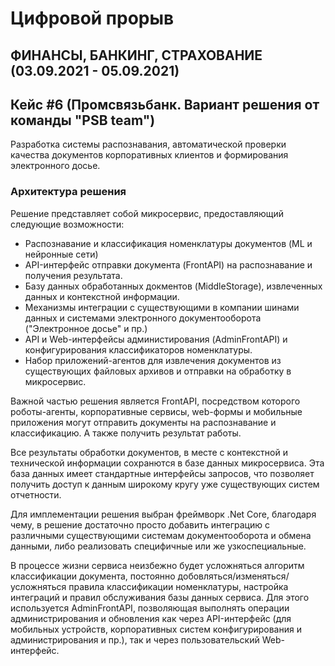# Цифровой прорыв
## ФИНАНСЫ, БАНКИНГ, СТРАХОВАНИЕ (03.09.2021 - 05.09.2021)
## Кейс #6 (Промсвязьбанк. Вариант решения от команды "PSB team")

Разработка системы распознавания, автоматической проверки качества документов корпоративных клиентов и формирования электронного досье. 

### Архитектура решения

Решение представляет собой микросервис, предоставляющий следующие возможности:

- Распознавание и классификация номенклатуры документов (ML и нейронные сети)
- API-интерфейс отправки документа (FrontAPI) на распознавание и получения результата.
- Базу данных обработанных докментов (MiddleStorage), извлеченных данных и контекстной информации.
- Механизмы интеграции с существующими в компании шинами данных и системами электронного документооборота ("Электронное досье" и пр.)
- API и Web-интерфейсы администирования (AdminFrontAPI) и конфигурирования классификаторов номенклатуры.
- Набор приложений-агентов для извлечения документов из существующих файловых архивов и отправки на обработку в микросервис.

Важной частью решения является FrontAPI, посредством которого роботы-агенты, корпоративные сервисы, web-формы и мобильные приложения могут отправить документы на распознавание и классификацию. А также получить результат работы.

Все результаты обработки документов, в месте с контекстной и технической информации сохранются в базе данных микросервиса. Эта база данных имеет стандартные интерфейсы запросов, что позволяет получить доступ к данным широкому кругу уже существующих систем отчетности.

Для имплементации решения выбран фреймворк .Net Core, благодаря чему, в решение достаточно просто добавить интеграцию с различными существующими системам документооборота и обмена данными, либо реализовать специфичные или же узкоспециальные.

В процессе жизни сервиса неизбежно будет усложняться алгоритм классификации документа, постоянно добовляться/изменяться/усложняться правила классификации номенклатуры, настройка интеграций и правил обслуживания базы данных сервиса. Для этого используется AdminFrontAPI, позволяющая выполнять операции администрирования и обновления как через API-интерфейс (для мобильных устройств, корпоративных систем конфигурирования и администрирования и пр.), так и через пользовательский Web-интерфейс.